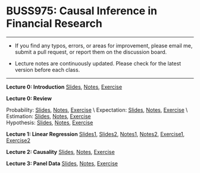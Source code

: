 # BUSS975: Causal Inference in Financial Research

---

- If you find any typos, errors, or areas for improvement, please email me, submit a pull request, or report them on the discussion board.

- Lecture notes are continuously updated. Please check for the latest version before each class.

---


**Lecture 0: Introduction**
[Slides](https://chung-jiwoong.github.io/BUSS975/notes/00_Introduction/00_Introduction.pdf),
[Notes](https://chung-jiwoong.github.io/BUSS975/notes/00_Introduction/Intro.pdf), 
[Exercise](https://chung-jiwoong.github.io/BUSS975/notes/00_Introduction/00_introduction_PS.pdf)


**Lecture 0: Review**

Probability: [Slides](https://chung-jiwoong.github.io/BUSS975/notes/00_Review/00_review_A.pdf),
[Notes](https://chung-jiwoong.github.io/BUSS975/notes/00_Review/review_A.pdf),
[Exercise](https://chung-jiwoong.github.io/BUSS975/notes/00_Review/00_review_A_PS.pdf) \ 
Expectation: [Slides](https://chung-jiwoong.github.io/BUSS975/notes/00_Review/00_review_B.pdf), 
[Notes](https://chung-jiwoong.github.io/BUSS975/notes/00_Review/review_B.pdf),
[Exercise](https://chung-jiwoong.github.io/BUSS975/notes/00_Review/00_review_B_PS.pdf) \ 
Estimation: [Slides](https://chung-jiwoong.github.io/BUSS975/notes/00_Review/00_review_C.pdf), 
[Notes](https://chung-jiwoong.github.io/BUSS975/notes/00_Review/review_C.pdf),
[Exercise](https://chung-jiwoong.github.io/BUSS975/notes/00_Review/00_review_C_PS.pdf)  \
Hypothesis: [Slides](https://chung-jiwoong.github.io/BUSS975/notes/00_Review/00_review_D.pdf), 
[Notes](https://chung-jiwoong.github.io/BUSS975/notes/00_Review/review_D.pdf),
[Exercise](https://chung-jiwoong.github.io/BUSS975/notes/00_Review/00_review_D_PS.pdf) 
    

**Lecture 1: Linear Regression**
[Slides1](https://chung-jiwoong.github.io/BUSS975/notes/01_Regression/01_linear_regression1.pdf), 
[Slides2](https://chung-jiwoong.github.io/BUSS975/notes/01_Regression/01_linear_regression2.pdf),
[Notes1](https://chung-jiwoong.github.io/BUSS975/notes/01_Regression/linear_regression1_v2.pdf), 
[Notes2](https://chung-jiwoong.github.io/BUSS975/notes/01_Regression/linear_regression2.pdf),
[Exercise1](https://chung-jiwoong.github.io/BUSS975/notes/01_Regression/02_linear_regression1_PS.pdf), 
[Exercise2](https://chung-jiwoong.github.io/BUSS975/notes/01_Regression/02_linear_regression2_PS.pdf)



**Lecture 2: Causality**
[Slides](https://chung-jiwoong.github.io/BUSS975/notes/03_causality/03_causality.pdf), 
[Notes](https://chung-jiwoong.github.io/BUSS975/notes/03_causality/causality_v1.pdf), 
[Exercise](https://chung-jiwoong.github.io/BUSS975/notes/03_causality/03_causality_PS.pdf)


**Lecture 3: Panel Data**
[Slides](https://chung-jiwoong.github.io/BUSS975/notes/04_Panel/04_panel.pdf), 
[Notes](https://chung-jiwoong.github.io/BUSS975/notes/04_Panel/panel_data_v1.pdf), 
[Exercise](https://chung-jiwoong.github.io/BUSS975/notes/04_Panel/04_panel_PS.pdf)


